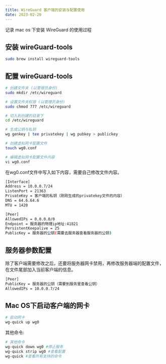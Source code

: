 ```yaml
---
title: WireGuard 客户端的安装与配置使用
date: 2023-02-20
---
```


记录 mac os 下安装 WireGuard 的使用过程

## 安装 wireGuard-tools

```bash
sudo brew install wireguard-tools
```

## 配置 wireGuard-tools

```bash
# 创建文件夹 (以管理员身份)
sudo mkdir /etc/wireguard

# 设置文件夹权限 (以管理员身份)
sudo chmod 777 /etc/wireguard

# 切入到创建的目录下
cd /etc/wireguard

# 生成公钥与私钥
wg genkey | tee privatekey | wg pubkey > publickey

# 创建虚拟网卡配置文件
touch wg0.conf

# 编辑虚拟网卡配置文件内容
vi wg0.conf
```

在wg0.conf文件中写入如下内容，需要自己修改文件内容。

```bash
[Interface]
Address = 10.0.0.7/24
ListenPort = 21363
PrivateKey = 客户端的私钥（刚刚生成的privatekey文件的内容）
DNS = 64.6.64.6
MTU = 1420

[Peer]
AllowedIPs = 0.0.0.0/0
Endpoint = 服务器的物理ip地址:41821
PersistentKeepalive = 25
PublicKey = 服务器的公钥(需要去服务器查看服务器的公钥)
```

## 服务器参数配置

除了客户端需要修改之后，还要将服务器网卡禁用，再修改服务器端的配置文件，在文件尾部加入当前客户端的信息。

```bash
[Peer]
PublicKey = 服务器的公钥（需要到服务里查看公钥）
AllowedIPs = 10.0.0.7/24
```

## Mac OS下启动客户端的网卡

```bash
# 启动网卡
wg-quick up wg0
```

其他命令:

```bash
# 其他命令
wg-quick down wg0 #停止服务
wg-quick strip wg0 #查看配置
wg-quick #查看所有支持的命令
```







